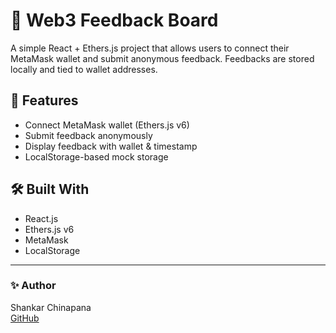 # 📝 Web3 Feedback Board

A simple React + Ethers.js project that allows users to connect their MetaMask wallet and submit anonymous feedback. Feedbacks are stored locally and tied to wallet addresses.

## 🔧 Features
- Connect MetaMask wallet (Ethers.js v6)
- Submit feedback anonymously
- Display feedback with wallet & timestamp
- LocalStorage-based mock storage

## 🛠️ Built With
- React.js
- Ethers.js v6
- MetaMask
- LocalStorage

---

### ✨ Author
Shankar Chinapana  
[GitHub](https://github.com/Shankar3804)


